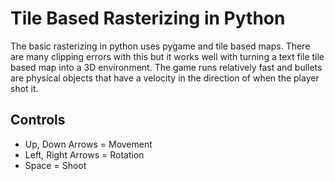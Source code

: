 # Tile Based Rasterizing in Python
The basic rasterizing in python uses pygame and tile based maps. There are many clipping errors with this but it works well with turning a text file tile based map into a 3D environment. The game runs relatively fast and bullets are physical objects that have a velocity in the direction of when the player shot it.

## Controls
- Up, Down Arrows = Movement
- Left, Right Arrows = Rotation
- Space = Shoot
